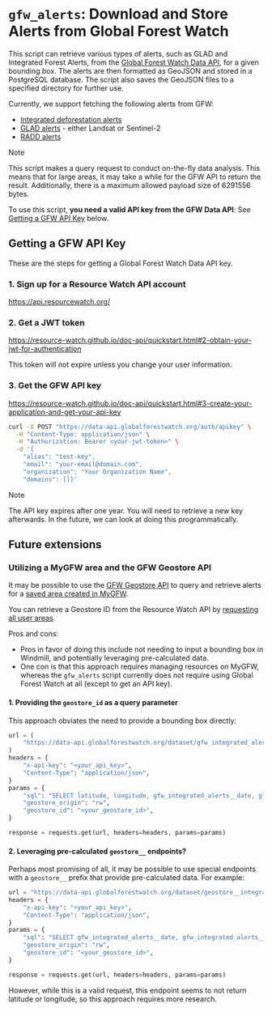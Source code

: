 # `gfw_alerts`: Download and Store Alerts from Global Forest Watch

This script can retrieve various types of alerts, such as GLAD and Integrated Forest Alerts, from the [Global Forest Watch Data API](https://data-api.globalforestwatch.org/), for a given bounding box. The alerts are then formatted as GeoJSON and stored in a PostgreSQL database. The script also saves the GeoJSON files to a specified directory for further use.

Currently, we support fetching the following alerts from GFW:

* [Integrated deforestation alerts](https://data.globalforestwatch.org/datasets/gfw::integrated-deforestation-alerts/about)
* [GLAD alerts](https://glad.umd.edu/dataset/glad-forest-alerts) - either Landsat or Sentinel-2
* [RADD alerts](https://data.globalforestwatch.org/datasets/gfw::deforestation-alerts-radd/about)

> [!NOTE]
> This script makes a query request to conduct on-the-fly data analysis. This means that for large areas, it may take a while for the GFW API to return the result. Additionally, there is a maximum allowed payload size of 6291556 bytes.

To use this script, **you need a valid API key from the GFW Data API**: See [Getting a GFW API Key](#getting-a-gfw-api-key) below.

## Getting a GFW API Key

These are the steps for getting a Global Forest Watch Data API key.

### 1. Sign up for a Resource Watch API account

https://api.resourcewatch.org/

### 2. Get a JWT token

https://resource-watch.github.io/doc-api/quickstart.html#2-obtain-your-jwt-for-authentication

This token will not expire unless you change your user information.

### 3. Get the GFW API key

https://resource-watch.github.io/doc-api/quickstart.html#3-create-your-application-and-get-your-api-key

```bash
curl -X POST "https://data-api.globalforestwatch.org/auth/apikey" \
  -H "Content-Type: application/json" \
  -H "Authorization: Bearer <your-jwt-token>" \
  -d '{
    "alias": "test-key",
    "email": "your-email@domain.com",
    "organization": "Your Organization Name",
    "domains": []}'
```

> [!NOTE] 
> The API key expires after one year. You will need to retrieve a new key afterwards. In the future, we can look at doing this programmatically.

## Future extensions

### Utilizing a MyGFW area and the GFW Geostore API

It may be possible to use the [GFW Geostore API](https://data-api.globalforestwatch.org/#tag/Geostore) to query and retrieve alerts for a [saved area created in MyGFW](https://www.globalforestwatch.org/help/map/guides/manage-saved-areas/).

You can retrieve a Geostore ID from the Resource Watch API by [requesting all user areas](https://resource-watch.github.io/doc-api/reference.html#getting-all-user-areas).

Pros and cons:

* Pros in favor of doing this include not needing to input a bounding box in Windmill, and potentially leveraging pre-calculated data. 
* One con is that this approach requires managing resources on MyGFW, whereas the `gfw_alerts` script currently does not require using Global Forest Watch at all (except to get an API key).

#### 1. Providing the `geostore_id` as a query parameter

This approach obviates the need to provide a bounding box directly:

```python
url = (
    "https://data-api.globalforestwatch.org/dataset/gfw_integrated_alerts/latest/query"
)
headers = {
    "x-api-key": "<your_api_key>",
    "Content-Type": "application/json",
}
params = {
    "sql": "SELECT latitude, longitude, gfw_integrated_alerts__date, gfw_integrated_alerts__confidence FROM results WHERE gfw_integrated_alerts__date >= '2025-01-01'",
    "geostore_origin": "rw",
    "geostore_id": "<your_geostore_id>",
}

response = requests.get(url, headers=headers, params=params)
```

#### 2. Leveraging pre-calculated `geostore__` endpoints?

Perhaps most promising of all, it may be possible to use special endpoints with a `geostore__` prefix that provide pre-calculated data. For example:

```python
url = "https://data-api.globalforestwatch.org/dataset/geostore__integrated_alerts__daily_alerts/latest/query"
headers = {
    "x-api-key": "<your_api_key>",
    "Content-Type": "application/json",
}
params = {
    "sql": "SELECT gfw_integrated_alerts__date, gfw_integrated_alerts__confidence FROM results WHERE gfw_integrated_alerts__date >= '2025-01-01'",
    "geostore_origin": "rw",
    "geostore_id": "<your_geostore_id>",
}

response = requests.get(url, headers=headers, params=params)
 ```

 However, while this is a valid request, this endpoint seems to not return latitude or longitude, so this approach requires more research.